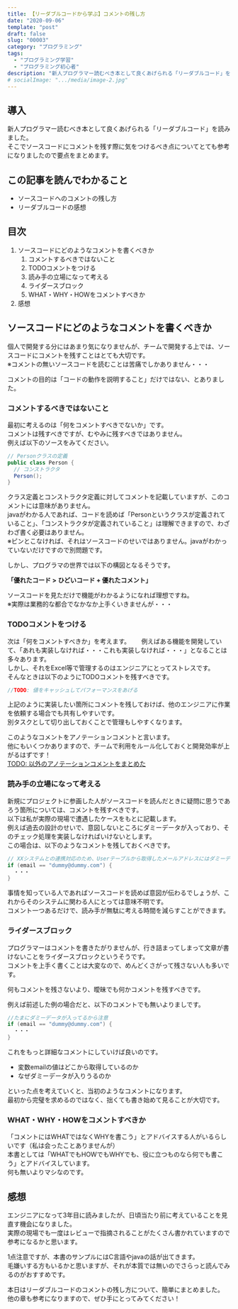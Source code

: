 ```yaml
---
title: 【リーダブルコードから学ぶ】コメントの残し方
date: "2020-09-06"
template: "post"
draft: false
slug: "00003"
category: "プログラミング"
tags:
  - "プログラミング学習"
  - "プログラミング初心者"
description: "新人プログラマー読むべき本として良くあげられる「リーダブルコード」を読みました。そこでソースコードにコメントを残す際に気をつけるべき点についてとても参考になりましたので要点をまとめます。"
# socialImage: ".../media/image-2.jpg"
---
```


## 導入

新人プログラマー読むべき本として良くあげられる「リーダブルコード」を読みました。  
そこでソースコードにコメントを残す際に気をつけるべき点についてとても参考になりましたので要点をまとめます。

## この記事を読んでわかること

- ソースコードへのコメントの残し方
- リーダブルコードの感想

## 目次

1. ソースコードにどのようなコメントを書くべきか
   1. コメントするべきではないこと
   2. TODOコメントをつける
   3. 読み手の立場になって考える
   4. ライダースブロック
   5. WHAT・WHY・HOWをコメントすべきか
2. 感想

## ソースコードにどのようなコメントを書くべきか

個人で開発する分にはあまり気になりませんが、チームで開発する上では、ソースコードにコメントを残すことはとても大切です。  
※コメントの無いソースコードを読むことは苦痛でしかありません・・・

コメントの目的は「コードの動作を説明すること」だけではない、とありました。  

### コメントするべきではないこと

最初に考えるのは「何をコメントすべきでないか」です。  
コメントは残すべきですが、むやみに残すべきではありません。  
例えば以下のソースをみてください。

``` java
// Personクラスの定義
public class Person {
  // コンストラクタ
  Person();
}
```

クラス定義とコンストラクタ定義に対してコメントを記載していますが、このコメントには意味がありません。  
javaがわかる人であれば、コードを読めば「Personというクラスが定義されていること」、「コンストラクタが定義されていること」は理解できますので、わざわざ書く必要はありません。  
※ピンとこなければ、それはソースコードのせいではありません。javaがわかっていないだけですので別問題です。　　

しかし、プログラマの世界では以下の構図となるそうです。

**「優れたコード > ひどいコード + 優れたコメント」**

ソースコードを見ただけで機能がわかるようになれば理想ですね。  
※実際は業務的な都合でなかなか上手くいきませんが・・・  

### TODOコメントをつける

次は「何をコメントすべきか」を考えます。　　
例えばある機能を開発していて、「あれも実装しなければ・・・これも実装しなければ・・・」となることは多々あります。  
しかし、それをExcel等で管理するのはエンジニアにとってストレスです。  
そんなときは以下のようにTODOコメントを残すべきです。

``` javascript
//TODO: 値をキャッシュしてパフォーマンスをあげる
```

上記のように実装したい箇所にコメントを残しておけば、他のエンジニアに作業を依頼する場合でも共有しやすいです。  
別タスクとして切り出しておくことで管理もしやすくなります。  

このようなコメントをアノテーションコメントと言います。  
他にもいくつかありますので、チームで利用をルール化しておくと開発効率が上がるはずです！  
[TODO: 以外のアノテーションコメントをまとめた](https://qiita.com/taka-kawa/items/673716d77795c937d422)

### 読み手の立場になって考える

新規にプロジェクトに参画した人がソースコードを読んだときに疑問に思うであろう箇所については、コメントを残すべきです。  
以下は私が実際の現場で遭遇したケースをもとに記載します。  
例えば過去の設計のせいで、意図しないところにダミーデータが入っており、そのチェック処理を実装しなければいけないとします。  
この場合は、以下のようなコメントを残しておくべきです。  

``` java
// XXシステムとの連携対応のため、Userテーブルから取得したメールアドレスにはダミーデータが入っていることがあるため、チェック処理を行う
if (email == "dummy@dummy.com") {
  ・・・
}
```

事情を知っている人であればソースコードを読めば意図が伝わるでしょうが、これからそのシステムに関わる人にとっては意味不明です。  
コメント一つあるだけで、読み手が無駄に考える時間を減らすことができます。  

### ライダースブロック

プログラマーはコメントを書きたがりませんが、行き詰まってしまって文章が書けないことをライダースブロックというそうです。  
コメントを上手く書くことは大変なので、めんどくさがって残さない人も多いです。  

何もコメントを残さないより、曖昧でも何かコメントを残すべきです。

例えば前述した例の場合だと、以下のコメントでも無いよりましです。

``` java
//たまにダミーデータが入ってるから注意
if (email == "dummy@dummy.com") {
  ・・・
}
```

これをもっと詳細なコメントにしていけば良いのです。

- 変数emailの値はどこから取得しているのか
- なぜダミーデータが入りうるのか

といった点を考えていくと、当初のようなコメントになります。  
最初から完璧を求めるのではなく、拙くても書き始めて見ることが大切です。

### WHAT・WHY・HOWをコメントすべきか

「コメントにはWHATではなくWHYを書こう」とアドバイスする人がいるらしいです（私は会ったことありませんが）  
本書としては「WHATでもHOWでもWHYでも、役に立つものなら何でも書こう」とアドバイスしています。  
何も無いよりマシなのです。

## 感想

エンジニアになって3年目に読みましたが、日頃当たり前に考えていることを見直す機会になりました。  
実際の現場でも一度はレビューで指摘されることがたくさん書かれていますので参考になるかと思います。  

1点注意ですが、本書のサンプルにはC言語やjavaの話が出てきます。  
毛嫌いする方もいるかと思いますが、それが本質では無いのでさらっと読んでみるのがおすすめです。

本日はリーダブルコードのコメントの残し方について、簡単にまとめました。  
他の章も参考になりますので、ぜひ手にとってみてください！  
